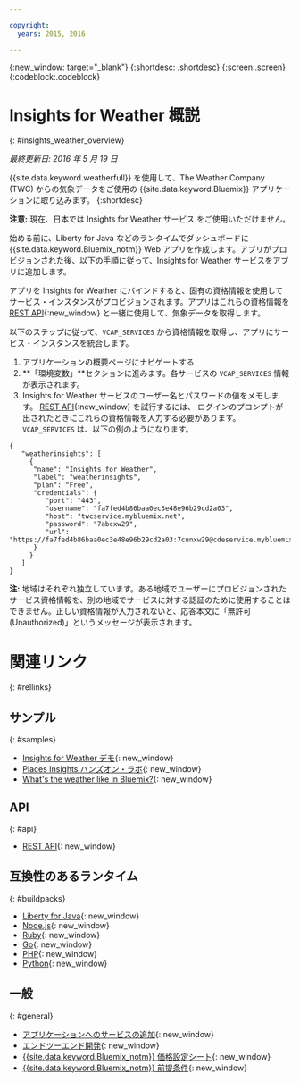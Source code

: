 ```yaml
---

copyright:
  years: 2015, 2016

---
```


{:new_window: target="_blank"}
{:shortdesc: .shortdesc}
{:screen:.screen}
{:codeblock:.codeblock}

# Insights for Weather 概説
{: #insights_weather_overview}

*最終更新日: 2016 年 5 月 19 日*

{{site.data.keyword.weatherfull}} を使用して、The Weather Company (TWC) からの気象データをご使用の {{site.data.keyword.Bluemix}} アプリケーションに取り込みます。
{:shortdesc}

**注意:** 現在、日本では Insights for Weather サービス をご使用いただけません。 

始める前に、Liberty for Java などのランタイムでダッシュボードに {{site.data.keyword.Bluemix_notm}} Web アプリを作成します。アプリがプロビジョンされた後、以下の手順に従って、Insights for Weather サービスをアプリに追加します。

アプリを Insights for Weather にバインドすると、固有の資格情報を使用して
サービス・インスタンスがプロビジョンされます。アプリはこれらの資格情報を
[REST API](https://twcservice.{APPDomain}/rest-api/){:new_window} と一緒に使用して、気象データを取得します。

以下のステップに従って、`VCAP_SERVICES` から資格情報を取得し、アプリにサービス・インスタンスを統合します。

1. アプリケーションの概要ページにナビゲートする
2. **「環境変数」**セクションに進みます。各サービスの `VCAP_SERVICES` 情報が表示されます。
3. Insights for Weather サービスのユーザー名とパスワードの値をメモします。
[REST API](https://twcservice.{APPDomain}/rest-api/){:new_window} を試行するには、
ログインのプロンプトが出されたときにこれらの資格情報を入力する必要があります。
`VCAP_SERVICES` は、以下の例のようになります。

```
{
   "weatherinsights": [
     {
      "name": "Insights for Weather",
      "label": "weatherinsights",
      "plan": "Free",
      "credentials": {
         "port": "443",
         "username": "fa7fed4b86baa0ec3e48e96b29cd2a03",
         "host": "twcservice.mybluemix.net",
         "password": "7abcxw29",
         "url": "https://fa7fed4b86baa0ec3e48e96b29cd2a03:7cunxw29@cdeservice.mybluemix.net"
      }
     }
   ]
}
```

**注:** 地域はそれぞれ独立しています。ある地域でユーザーにプロビジョンされたサービス資格情報を、別の地域でサービスに対する認証のために使用することはできません。正しい資格情報が入力されないと、応答本文に「無許可 (Unauthorized)」というメッセージが表示されます。 

# 関連リンク
{: #rellinks}
## サンプル
{: #samples}
* [Insights for Weather デモ](http://insights-for-weather-demo.mybluemix.net/){: new_window}
* [Places Insights ハンズオン・ラボ](https://github.com/IBM-Bluemix/places-insights-lab){: new_window}
* [What's the weather like in Bluemix?](https://developer.ibm.com/bluemix/2015/12/08/insights-weather-sample-overview){: new_window}

## API
{: #api}
* [REST API](https://twcservice.{APPDomain}/rest-api/){: new_window}

## 互換性のあるランタイム
{: #buildpacks}
* [Liberty for Java](https://console.{DomainName}/docs/runtimes/liberty/index.html){: new_window}
* [Node.js](https://console.{DomainName}/docs/runtimes/nodejs/index.html){: new_window}
* [Ruby](https://console.{DomainName}/docs/runtimes/ruby/index.html){: new_window}
* [Go](https://console.{DomainName}/docs/runtimes/go/index.html){: new_window}
* [PHP](https://console.{DomainName}/docs/runtimes/php/index.html){: new_window}
* [Python](https://console.{DomainName}/docs/runtimes/python/index.html){: new_window}

## 一般
{: #general}
* [アプリケーションへのサービスの追加](../reqnsi.html){: new_window}
* [エンドツーエンド開発](https://console.{DomainName}/docs/cfapps/ee.html){: new_window}
* [{{site.data.keyword.Bluemix_notm}} 価格設定シート](https://console.{DomainName}/pricing/){: new_window}
* [{{site.data.keyword.Bluemix_notm}} 前提条件](https://developer.ibm.com/bluemix/support/#prereqs){: new_window}
